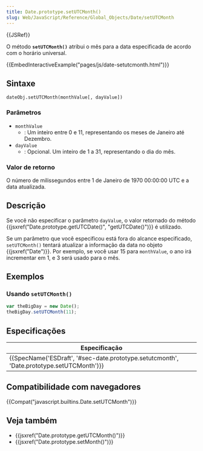 ```yaml
---
title: Date.prototype.setUTCMonth()
slug: Web/JavaScript/Reference/Global_Objects/Date/setUTCMonth
---
```

{{JSRef}}

O método **`setUTCMonth()`** atribui o mês para a data especificada de acordo com o horário universal.

{{EmbedInteractiveExample("pages/js/date-setutcmonth.html")}}

## Sintaxe

```
dateObj.setUTCMonth(monthValue[, dayValue])
```

### Parâmetros

- `monthValue`
  - : Um inteiro entre 0 e 11, representando os meses de Janeiro até Dezembro.
- `dayValue`
  - : Opcional. Um inteiro de 1 a 31, representando o dia do mês.

### Valor de retorno

O número de milissegundos entre 1 de Janeiro de 1970 00:00:00 UTC e a data atualizada.

## Descrição

Se você não especificar o parâmetro `dayValue`, o valor retornado do método {{jsxref("Date.prototype.getUTCDate()", "getUTCDate()")}} é utilizado.

Se um parâmetro que você especificou está fora do alcance especificado, `setUTCMonth()` tentará atualizar a informação da data no objeto {{jsxref("Date")}}. Por exemplo, se você usar 15 para `monthValue`, o ano irá incrementar em 1, e 3 será usado para o mês.

## Exemplos

### Usando `setUTCMonth()`

```js
var theBigDay = new Date();
theBigDay.setUTCMonth(11);
```

## Especificações

| Especificação                                                                                                        |
| -------------------------------------------------------------------------------------------------------------------- |
| {{SpecName('ESDraft', '#sec-date.prototype.setutcmonth', 'Date.prototype.setUTCMonth')}} |

## Compatibilidade com navegadores

{{Compat("javascript.builtins.Date.setUTCMonth")}}

## Veja também

- {{jsxref("Date.prototype.getUTCMonth()")}}
- {{jsxref("Date.prototype.setMonth()")}}
